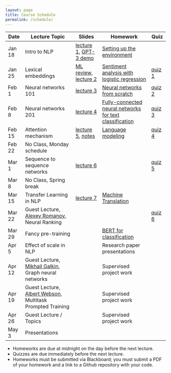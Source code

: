 ```yaml
---
layout: page
title: Course Schedule
permalink: /schedule/
---
```



| Date       | Lecture Topic             |    Slides     | Homework      |     Quiz      |
|---|----|----|----|----|
| Jan 18     | Intro to NLP              |  [lecture 1](https://drive.google.com/drive/folders/1Rl8xpC_M4ljdqHtXym7ynK7_2jZvScuS?usp=sharing), [GPT-3 demo](https://beta.openai.com/playground)             | [Setting up the environment](https://text-machine-lab.github.io/nlp_class_2022/markdown/2022/01/18/Setting-up-the-environment.html) |               | 
| Jan 25     | Lexical embeddings        | [ML review](https://drive.google.com/file/d/1iYIx9m-oQJuP78tTv2qWfEaqo39N0-3V/view?usp=sharing), [lecture 2](https://drive.google.com/file/d/1pZW_ULTlolfBmmfNKyiOQEfXcg8mt8yh/view?usp=sharing)              | [Sentiment analysis with logistic regression](https://drive.google.com/file/d/1ThpCQIJ4md_cgUtkbWR-jmQe8RjEfxgF/view?usp=sharing) | [quiz 1](https://forms.gle/EGzW1kz9LDTdiaag8) | 
| Feb 1      | Neural networks 101       | [lecture 3](https://docs.google.com/presentation/d/179fRcOUa8UFu3sMcsC1DAGS9Fmb9n5jLtepPTmzHZ2I)               | [Neural networks from scratch](https://drive.google.com/file/d/1_TLd17Ws_hK5w1PjAO-_ChdPIbk5U4l_/view?usp=sharing)   | [quiz 2](https://docs.google.com/forms/d/e/1FAIpQLSe0bAOjs0zKzFckmpd2zFLMeKuHxDxcPhEp7IO5vdtFAG3JMg/viewform?usp=sf_link) |
| Feb 8      | Neural networks 201       |  [lecture 4](https://docs.google.com/presentation/d/1Tch4YI7OPIAFjPullqLkgRw5BnSiAv1iMRb6reAvp0A)             | [Fully-connected neural networks for text classification](https://drive.google.com/file/d/1fa665KQsHaP1Sf2fOLniInv_8q8-GoQW/view?usp=sharing) |   [quiz 3](https://forms.gle/2hL3RHp4aipapP9d9)            | 
| Feb 15     | Attention mechanism       |  [lecture 5](https://docs.google.com/presentation/d/104rOm5SMux-_TflNY4dkuMsQSjcbfYsQScSsb8vhVPc/edit#slide=id.g1118af2be07_1_133), [notes](https://docs.google.com/document/d/1091-M9THl6U5sbs16M_K4d2JRYSmtYFe51Vdgfn-Rnw/edit#heading=h.61tgumf7n6iw)  | [Language modeling](https://drive.google.com/file/d/1C_9ZA5FOdrPMKFcP4hlLtFEHrVU9xgy0) |  [quiz 4](https://forms.gle/BLzpT7tAXNXeUJVt7)             | 
| Feb 22     | No Class, Monday schedule |               |               |               | 
| Mar 1      | Sequence to sequence networks | [lecture 6](https://docs.google.com/presentation/d/1BQNPcAfUbL0AlHueXjgGUeuLTvdlJyat6XDM867BuTw/edit?usp=sharing)     |               |  [quiz 5](https://forms.gle/mEkJR6vu8YeUbsUz8) | 
| Mar 8      | No Class, Spring break    |               |                 |               | 
| Mar 15     | Transfer Learning in NLP  | [lecture 7](https://docs.google.com/presentation/d/1SpzwnQoUrqzfvDJfwCJWT_KAh7kLU0uT9c-sbPZTXWw/edit?usp=sharing)       | [Machine Translation](https://drive.google.com/file/d/193IkpPHbAyJtxm9UasCxZ8iB7ZiZezc-/view?usp=sharing) |                          | 
| Mar 22     | Guest Lecture, [Alexey Romanov](https://scholar.google.com/citations?user=huBJSMwAAAAJ), Neural Ranking |               |    |   [quiz 6](https://forms.gle/XfKJrfc9u9cPNzVY9)  | 
| Mar 29     | Fancy pre-training              |               | [BERT for classification](https://drive.google.com/file/d/19gGwNMOuh3RPkCt_EupnybuOF-3HOMaN/view?usp=sharing)        |               | 
| Apr 5      | Effect of scale in NLP          |               | Research paper presentations |               | 
| Apr 12     | Guest Lecture, [Mikhail Galkin](https://migalkin.github.io), Graph neural networks   |               | Supervised project work |               | 
| Apr 19     | Guest Lecture, [Albert Webson](https://representation.ai), Multitask Prompted Training |               | Supervised project work |               | 
| Apr 26     | Guest Lecture / Topics    |               | Supervised project work |               | 
| May 3      | Presentations             |               |               |               |


* Homeworks are due at midnight on the day before the next lecture.
* Quizzes are due immediately before the next lecture.
* Homeworks must be submitted via Blackboard; you must submit a PDF of your homework and a link to a Github repository with your code.
